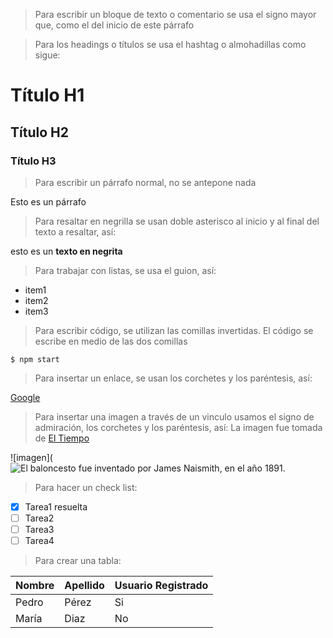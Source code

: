 


> Para escribir un bloque de texto o comentario se usa el signo mayor que, como el del inicio de este párrafo

> Para los headings o títulos se usa el hashtag o almohadillas como sigue:
>
# Título H1
## Título H2
### Título H3

> Para escribir un párrafo normal, no se antepone nada

Esto es un párrafo 
>Para resaltar en negrilla se usan doble asterisco al inicio y al final del texto a resaltar, así:  

esto es un **texto en negrita**

> Para trabajar con listas, se usa el guion, así: 

- item1
- item2
- item3

> Para escribir código, se utilizan las comillas invertidas. El código se escribe en medio de las dos comillas 

``$ npm start``

> Para insertar un enlace, se usan los corchetes y los paréntesis, así:

[Google](https://google.com)

> Para insertar una imagen a través de un vinculo usamos  el signo de admiración, los corchetes y los paréntesis, así: 
> La imagen fue tomada de [El Tiempo](https://www.eltiempo.com/deportes/otros-deportes/imo-essien-jugador-de-baloncesto-de-la-ncaa-se-desplomo-video-732462)

![imagen](![El baloncesto fue inventado por James Naismith, en el año 1891.](https://imagenes.eltiempo.com/files/image_951_475/uploads/2022/11/28/63850cbeb08bc.png)

> Para hacer un check list:

- [x] Tarea1 resuelta
- [ ] Tarea2
- [ ] Tarea3
- [ ] Tarea4

> Para crear una tabla:

|    Nombre    |    Apellido    |    Usuario Registrado    |
|   ----------------   |   ----------------   |   --------
|    Pedro    |    Pérez    |    Si
|    María    |    Diaz     |    No


